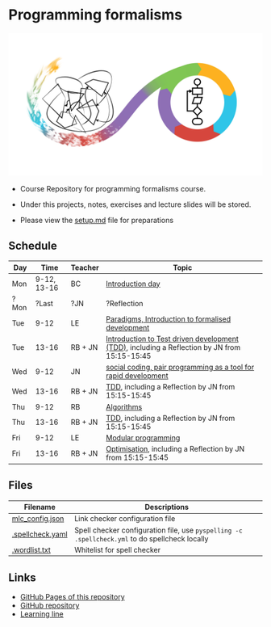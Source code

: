 # Programming formalisms

![](Formalism.png)

- Course Repository for programming formalisms course.
- Under this projects, notes, exercises and lecture slides will be stored.

- Please view the [setup.md](setup.md) file for preparations

## Schedule

Day | Time       | Teacher | Topic
----|------------|---------|----------------------------------------------------
Mon |9-12, 13-16 |BC       | [Introduction day](https://uppmax.github.io/programming_formalisms_intro/index.html)
?Mon|?Last       |?JN      | ?Reflection
Tue |9-12        |LE       | [Paradigms, Introduction to formalised development](DevelopmentDesign/README.md) 
Tue |13-16       |RB + JN  | [Introduction to Test driven development (TDD)](tdd/README.md), including a Reflection by JN from 15:15-15:45
Wed |9-12        |JN       | [social coding, pair programming as  a tool for rapid development](https://github.com/UPPMAX/programming_formalisms/tree/main/common-practices)
Wed |13-16       |RB + JN  | [TDD](tdd/README.md), including a Reflection by JN from 15:15-15:45
Thu |9-12        |RB       | [Algorithms](https://uppsala.instructure.com/courses/69215/pages/introduction-to-algorithms-and-datastructures?module_item_id=502918)
Thu |13-16       |RB + JN  | [TDD](tdd/README.md), including a Reflection by JN from 15:15-15:45
Fri |9-12        |LE       | [Modular programming](https://github.com/UPPMAX/programming_formalisms/blob/main/DevelopmentDesign/Modular_Programming.pdf)
Fri |13-16       |RB + JN  | [Optimisation](optimisation/README.md), including a Reflection by JN from 15:15-15:45

## Files

Filename                            |Descriptions
------------------------------------|---------------------------------------------------------------------------------------
[mlc_config.json](mlc_config.json)  |Link checker configuration file
[.spellcheck.yaml](.spellcheck.yaml)|Spell checker configuration file, use `pyspelling -c .spellcheck.yml` to do spellcheck locally
[.wordlist.txt](.wordlist.txt)      |Whitelist for spell checker

## Links

 * [GitHub Pages of this repository](https://uppmax.github.io/programming_formalisms/)
 * [GitHub repository](https://github.com/UPPMAX/programming_formalisms)
 * [Learning line](learning_line.md)
